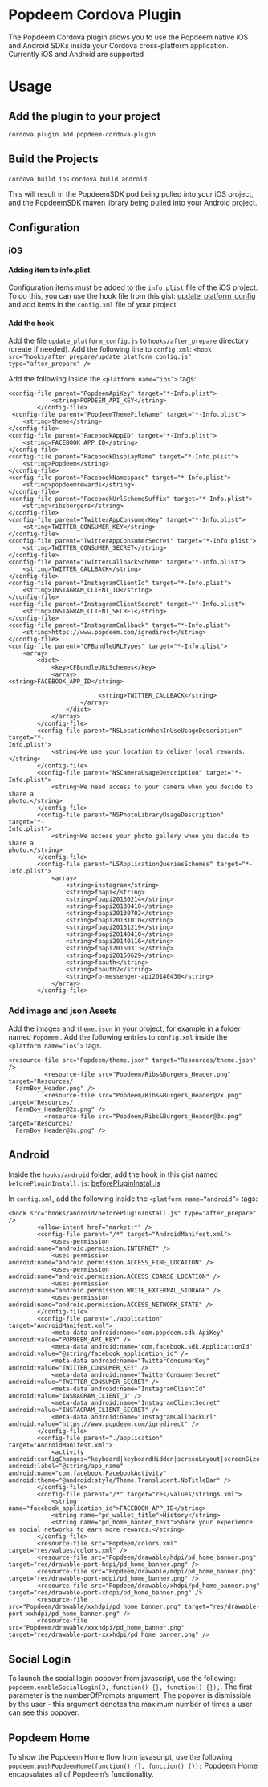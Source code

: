 # Popdeem Cordova Plugin
The Popdeem Cordova plugin allows you to use the Popdeem native iOS and Android SDKs inside your Cordova cross-platform application. Currently iOS and Android are supported

# Usage
## Add the plugin to your project
`cordova plugin add popdeem-cordova-plugin`

## Build the Projects
`cordova build ios`
`cordova build android`

This will result in the PopdeemSDK pod being pulled into your iOS project, and the PopdeemSDK maven library being pulled into your Android project.

## Configuration
### iOS
#### Adding item to info.plist
Configuration items must be added to the `info.plist`  file of the iOS project. To do this, you can use the hook file from this gist: [update_platform_config](https://gist.github.com/NQuinn27/4df500ca185b5a9a76b61b73d1e72a6c) and add items in the `config.xml` file of your project.

#### Add the hook
Add the file `update_platform_config.js` to `hooks/after_prepare` directory (create if needed).
Add the following line to `config.xml`:
`<hook src="hooks/after_prepare/update_platform_config.js" type="after_prepare" />`

Add the following inside the `<platform name=“ios”>` tags:
```
<config-file parent="PopdeemApiKey" target="*-Info.plist">
            <string>POPDEEM_API_KEY</string>
        </config-file>
 <config-file parent="PopdeemThemeFileName" target="*-Info.plist">
    <string>theme</string>
</config-file>
<config-file parent="FacebookAppID" target="*-Info.plist">
    <string>FACEBOOK_APP_ID</string>
</config-file>
<config-file parent="FacebookDisplayName" target="*-Info.plist">
    <string>Popdeem</string>
</config-file>
<config-file parent="FacebookNamespace" target="*-Info.plist">
    <string>popdeemrewards</string>
</config-file>
<config-file parent="FacebookUrlSchemeSuffix" target="*-Info.plist">
    <string>ribsburgers</string>
</config-file>
<config-file parent="TwitterAppConsumerKey" target="*-Info.plist">
    <string>TWITTER_CONSUMER_KEY</string>
</config-file>
<config-file parent="TwitterAppConsumerSecret" target="*-Info.plist">
    <string>TWITTER_CONSUMER_SECRET</string>
</config-file>
<config-file parent="TwitterCallbackScheme" target="*-Info.plist">
    <string>TWITTER_CALLBACK</string>
</config-file>
<config-file parent="InstagramClientId" target="*-Info.plist">
    <string>INSTAGRAM_CLIENT_ID</string>
</config-file>
<config-file parent="InstagramClientSecret" target="*-Info.plist">
    <string>INSTAGRAM_CLIENT_SECRET</string>
</config-file>
<config-file parent="InstagramCallback" target="*-Info.plist">
    <string>https://www.popdeem.com/igredirect</string>
</config-file>
<config-file parent="CFBundleURLTypes" target="*-Info.plist">
    <array>
        <dict>
            <key>CFBundleURLSchemes</key>
            <array>
<string>FACEBOOK_APP_ID</string>

                         <string>TWITTER_CALLBACK</string>
                    </array>
                </dict>
            </array>
        </config-file>
        <config-file parent="NSLocationWhenInUseUsageDescription" target="*-
Info.plist">
            <string>We use your location to deliver local rewards.</string>
        </config-file>
        <config-file parent="NSCameraUsageDescription" target="*-Info.plist">
            <string>We need access to your camera when you decide to share a
photo.</string>
        </config-file>
        <config-file parent="NSPhotoLibraryUsageDescription" target="*-
Info.plist">
            <string>We access your photo gallery when you decide to share a
photo.</string>
        </config-file>
        <config-file parent="LSApplicationQueriesSchemes" target="*-
Info.plist">
            <array>
                <string>instagram</string>
                <string>fbapi</string>
                <string>fbapi20130214</string>
                <string>fbapi20130410</string>
                <string>fbapi20130702</string>
                <string>fbapi20131010</string>
                <string>fbapi20131219</string>
                <string>fbapi20140410</string>
                <string>fbapi20140116</string>
                <string>fbapi20150313</string>
                <string>fbapi20150629</string>
                <string>fbauth</string>
                <string>fbauth2</string>
                <string>fb-messenger-api20140430</string>
            </array>
        </config-file>
```

### Add image and json Assets
Add the images and `theme.json` in your project, for example in a folder named `Popdeem` . Add the following entries to `config.xml` inside the `<platform name=“ios”>` tags.

```
<resource-file src="Popdeem/theme.json" target="Resources/theme.json" />
          <resource-file src="Popdeem/Ribs&Burgers_Header.png" target="Resources/
  FarmBoy_Header.png" />
          <resource-file src="Popdeem/Ribs&Burgers_Header@2x.png" target="Resources/
  FarmBoy_Header@2x.png" />
          <resource-file src="Popdeem/Ribs&Burgers_Header@3x.png" target="Resources/
  FarmBoy_Header@3x.png" />
```

## Android
Inside the `hooks/android` folder, add the hook in this gist named `beforePluginInstall.js`: [beforePluginInstall.js](https://gist.github.com/NQuinn27/4ae6d9fad4147cd5796f9fb8bab97c33)

In `config.xml`, add the following inside the `<platform name=“android”>` tags:
```
<hook src="hooks/android/beforePluginInstall.js" type="after_prepare" />
        <allow-intent href="market:*" />
        <config-file parent="/*" target="AndroidManifest.xml">
            <uses-permission android:name="android.permission.INTERNET" />
            <uses-permission android:name="android.permission.ACCESS_FINE_LOCATION" />
            <uses-permission android:name="android.permission.ACCESS_COARSE_LOCATION" />
            <uses-permission android:name="android.permission.WRITE_EXTERNAL_STORAGE" />
            <uses-permission android:name="android.permission.ACCESS_NETWORK_STATE" />
        </config-file>
        <config-file parent="./application" target="AndroidManifest.xml">
            <meta-data android:name="com.popdeem.sdk.ApiKey" android:value="POPDEEM_API_KEY" />
            <meta-data android:name="com.facebook.sdk.ApplicationId" android:value="@string/facebook_application_id" />
            <meta-data android:name="TwitterConsumerKey" android:value="TWIITER_CONSUMER_KEY" />
            <meta-data android:name="TwitterConsumerSecret" android:value="TWITTER_CONSUMER_SECRET" />
            <meta-data android:name="InstagramClientId" android:value="INSRAGRAM_CLIENT_D" />
            <meta-data android:name="InstagramClientSecret" android:value="INSTAGRAM_CLIENT_SECRET" />
            <meta-data android:name="InstagramCallbackUrl" android:value="https://www.popdeem.com/igredirect" />
        </config-file>
        <config-file parent="./application" target="AndroidManifest.xml">
            <activity android:configChanges="keyboard|keyboardHidden|screenLayout|screenSize|orientation" android:label="@string/app_name" android:name="com.facebook.FacebookActivity" android:theme="@android:style/Theme.Translucent.NoTitleBar" />
        </config-file>
        <config-file parent="/*" target="res/values/strings.xml">
            <string name="facebook_application_id">FACEBOOK_APP_ID</string>
            <string name="pd_wallet_title">History</string>
            <string name="pd_home_banner_text">Share your experience on social networks to earn more rewards.</string>
        </config-file>
        <resource-file src="Popdeem/colors.xml" target="res/values/colors.xml" />
        <resource-file src="Popdeem/drawable/hdpi/pd_home_banner.png" target="res/drawable-port-hdpi/pd_home_banner.png" />
        <resource-file src="Popdeem/drawable/mdpi/pd_home_banner.png" target="res/drawable-port-mdpi/pd_home_banner.png" />
        <resource-file src="Popdeem/drawable/xhdpi/pd_home_banner.png" target="res/drawable-port-xhdpi/pd_home_banner.png" />
        <resource-file src="Popdeem/drawable/xxhdpi/pd_home_banner.png" target="res/drawable-port-xxhdpi/pd_home_banner.png" />
        <resource-file src="Popdeem/drawable/xxxhdpi/pd_home_banner.png" target="res/drawable-port-xxxhdpi/pd_home_banner.png" />
```
## Social Login
To launch the social login popover from javascript, use the following: `popdeem.enableSocialLogin(3, function() {}, function() {});`. The first parameter is the numberOfPrompts argument. The popover is dismissible by the user - this argument denotes the maximum number of times a user can see this popover.

## Popdeem Home 
To show the Popdeem Home flow from javascript, use the following: `popdeem.pushPopdeemHome(function() {}, function() {});` Popdeem Home encapsulates all of Popdeem’s functionality.